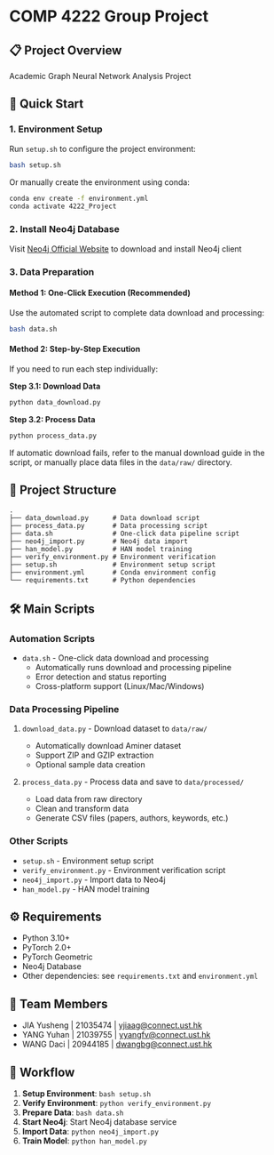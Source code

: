 # COMP 4222 Group Project

## 📋 Project Overview
Academic Graph Neural Network Analysis Project

## 🚀 Quick Start

### 1. Environment Setup
Run `setup.sh` to configure the project environment:

```bash
bash setup.sh
```

Or manually create the environment using conda:

```bash
conda env create -f environment.yml
conda activate 4222_Project
```

### 2. Install Neo4j Database
Visit [Neo4j Official Website](https://neo4j.com/download/) to download and install Neo4j client

### 3. Data Preparation

#### Method 1: One-Click Execution (Recommended)
Use the automated script to complete data download and processing:

```bash
bash data.sh
```


#### Method 2: Step-by-Step Execution
If you need to run each step individually:

**Step 3.1: Download Data**
```bash
python data_download.py
```

**Step 3.2: Process Data**
```bash
python process_data.py
```

If automatic download fails, refer to the manual download guide in the script, or manually place data files in the `data/raw/` directory.

## 📁 Project Structure
```
.
├── data_download.py      # Data download script
├── process_data.py       # Data processing script
├── data.sh               # One-click data pipeline script
├── neo4j_import.py       # Neo4j data import
├── han_model.py          # HAN model training
├── verify_environment.py # Environment verification
├── setup.sh              # Environment setup script
├── environment.yml       # Conda environment config
└── requirements.txt      # Python dependencies
```

## 🛠️ Main Scripts

### Automation Scripts
- `data.sh` - One-click data download and processing
  - Automatically runs download and processing pipeline
  - Error detection and status reporting
  - Cross-platform support (Linux/Mac/Windows)

### Data Processing Pipeline
1. `download_data.py` - Download dataset to `data/raw/`
   - Automatically download Aminer dataset
   - Support ZIP and GZIP extraction
   - Optional sample data creation

2. `process_data.py` - Process data and save to `data/processed/`
   - Load data from raw directory
   - Clean and transform data
   - Generate CSV files (papers, authors, keywords, etc.)

### Other Scripts
- `setup.sh` - Environment setup script
- `verify_environment.py` - Environment verification script
- `neo4j_import.py` - Import data to Neo4j
- `han_model.py` - HAN model training

## ⚙️ Requirements

- Python 3.10+
- PyTorch 2.0+
- PyTorch Geometric
- Neo4j Database
- Other dependencies: see `requirements.txt` and `environment.yml`

## 👥 Team Members
- JIA Yusheng | 21035474 | yjiaag@connect.ust.hk
- YANG Yuhan  | 21039755 | yyangfv@connect.ust.hk
- WANG Daci   | 20944185 | dwangbg@connect.ust.hk


## 📝 Workflow

1. **Setup Environment**: `bash setup.sh`
2. **Verify Environment**: `python verify_environment.py`
3. **Prepare Data**: `bash data.sh`
4. **Start Neo4j**: Start Neo4j database service
5. **Import Data**: `python neo4j_import.py`
6. **Train Model**: `python han_model.py`


